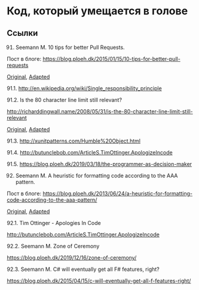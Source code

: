 # Код, который умещается в голове

## Ссылки

91. Seemann M. 10 tips for better Pull Requests.

Пост в блоге: https://blog.ploeh.dk/2015/01/15/10-tips-for-better-pull-requests

[Original](/doc/091/original.md), [Adapted](/doc/091/adapted.md)

91.1. http://en.wikipedia.org/wiki/Single_responsibility_principle

91.2. Is the 80 character line limit still relevant?

http://richarddingwall.name/2008/05/31/is-the-80-character-line-limit-still-relevant

[Original](/doc/091_2/original.md), [Adapted](/doc/091_2/adapted.md)

91.3. http://xunitpatterns.com/Humble%20Object.html

91.4. http://butunclebob.com/ArticleS.TimOttinger.ApologizeIncode

91.5. https://blog.ploeh.dk/2019/03/18/the-programmer-as-decision-maker

92. Seemann M. A heuristic for formatting code according to the AAA pattern.

Пост в блоге: https://blog.ploeh.dk/2013/06/24/a-heuristic-for-formatting-code-according-to-the-aaa-pattern/

[Original](/doc/092/original.md), [Adapted](/doc/092/adapted.md)

92.1. Tim Ottinger - Apologies In Code

http://butunclebob.com/ArticleS.TimOttinger.ApologizeIncode

92.2. Seemann M. Zone of Ceremony

https://blog.ploeh.dk/2019/12/16/zone-of-ceremony/

92.3. Seemann M. C# will eventually get all F# features, right?

https://blog.ploeh.dk/2015/04/15/c-will-eventually-get-all-f-features-right/
